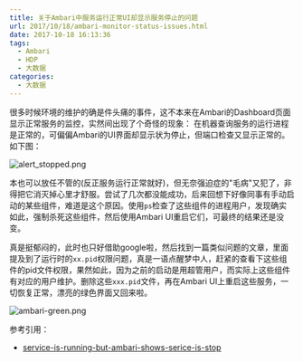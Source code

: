 ```yaml
---
title: 关于Ambari中服务运行正常UI却显示服务停止的问题
url: 2017/10/18/ambari-monitor-status-issues.html
date: 2017-10-18 16:13:36
tags:
  - Ambari
  - HDP
  - 大数据
categories:
  - 大数据
---
```


很多时候环境的维护的确是件头痛的事件，这不本来在Ambari的Dashboard页面显示正常服务的监控，实然间出现了个奇怪的现象： 在机器查询服务的运行进程是正常的，可偏偏Ambari的UI界面却显示状为停止，但端口检查又显示正常的。如下图：

![alert_stopped.png](//imgs.lisenhui.cn/blog/2017/10-18-ambari-red.png)

<!--more-->

本也可以放任不管的(反正服务运行正常就好)，但无奈强迫症的"毛病"又犯了，非得把它消灭掉心里才舒服。尝试了几次都没能成功，后来回想下好像同事有手动启动的某些组件，难道是这个原因。使用`ps`检查了这些组件的进程用户，发现确实如此，强制杀死这些组件，然后使用Ambari UI重启它们，可最终的结果还是没变。



真是挺郁闷的，此时也只好借助google啦，然后找到一篇类似问题的文章，里面提及到了运行时的`xx.pid`权限问题，真是一语点醒梦中人，赶紧的查看下这些组件的pid文件权限，果然如此，因为之前的启动是用超管用户，而实际上这些组件有对应的用户维护。删除这些`xxx.pid`文件，再在Ambari UI上重启这些服务，一切恢复正常，漂亮的绿色界面又回来啦。



![ambari-green.png](//imgs.lisenhui.cn/blog/2017/10-18-ambari-green.png)



参考引用：

- [service-is-running-but-ambari-shows-serice-is-stop](https://community.hortonworks.com/questions/41069/service-is-running-but-ambari-shows-serice-is-stop.html)
